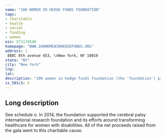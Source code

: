 ```yaml
---
name: "100 WOMEN IN HEDGE FUNDS FOUNDATION"
tags:
- charitable
- health
- social
- funding
- women
ein: 571174548
homepage: "WWW.100WOMENINHEDGEFUNDS.ORG"
address: |
 888C 8th avenue 453, \nNew York, NY 10019
state: "NY"
city: "New York"
lng: 
lat: 
description: "100 women in hedge funds foundation (the 'foundation') provides for national and educational programs for professional women. "
is_501c3: X
---
```


## Long description

See schedule o. In 2014, the foundation supported the cerebral palsy international research foundation and its efforts around transforming healthcare for women with disabilities. All of the net proceeds raised from the gala went to this charitable cause. 
